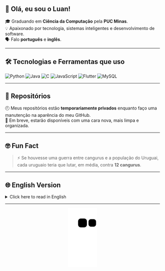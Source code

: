 ## 👋 Olá, eu sou o Luan!

🎓 Graduando em **Ciência da Computação** pela **PUC Minas**.  
💡 Apaixonado por tecnologia, sistemas inteligentes e desenvolvimento de software.  
🗣️ Falo **português** e **inglês**.

---

## 🛠️ Tecnologias e Ferramentas que uso

![Python](https://img.shields.io/badge/-Python-3776AB?style=flat&logo=python&logoColor=white)
![Java](https://img.shields.io/badge/-Java-ED8B00?style=flat&logo=java&logoColor=white)
![C](https://img.shields.io/badge/-C-00599C?style=flat&logo=c&logoColor=white)
![JavaScript](https://img.shields.io/badge/-JavaScript-F7DF1E?style=flat&logo=javascript&logoColor=black)
![Flutter](https://img.shields.io/badge/-Flutter-02569B?style=flat&logo=flutter&logoColor=white)
![MySQL](https://img.shields.io/badge/-MySQL-4479A1?style=flat&logo=mysql&logoColor=white)


---

## 📂 Repositórios

🕘 Meus repositórios estão **temporariamente privados** enquanto faço uma manutenção na aparência do meu GitHub.  
🔧 Em breve, estarão disponíveis com uma cara nova, mais limpa e organizada.

---

## 🤓 Fun Fact

> ⚡ Se houvesse uma guerra entre cangurus e a população do Uruguai,  
> cada uruguaio teria que lutar, em média, contra **12 cangurus**.

---

## 🌐 English Version

<details>
<summary>Click here to read in English</summary>

Hi there, my name is **Luan**. I am a Computer Science undergraduate at **PUC Minas**.  
I love studying and learning about new technologies.  
I speak **Portuguese** and **English** fluently.

🕘 My repositories are currently private while I update the appearance of my GitHub profile.  
They will be available soon with a more organized look.

> ⚡ Fun fact: If there were a war between kangaroos and the population of Uruguay,  
> each Uruguayan would have to fight, on average, against **12 kangaroos**.

</details>

---

<p align="center">
  <img src="https://github.com/LuanCarrieiros/LuanCarrieiros/blob/output/github-contribution-grid-snake.svg" alt="snake animation" />
</p>

